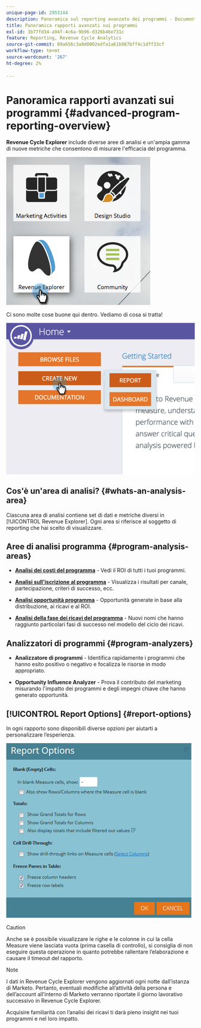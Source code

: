 ```yaml
---
unique-page-id: 2953144
description: Panoramica sul reporting avanzato dei programmi - Documentazione di Marketo - Documentazione del prodotto
title: Panoramica rapporti avanzati sui programmi
exl-id: 3b77fd34-a94f-4c6a-9b96-d326b46e731c
feature: Reporting, Revenue Cycle Analytics
source-git-commit: 09a656c3a0d0002edfa1a61b987bff4c1dff33cf
workflow-type: tm+mt
source-wordcount: '267'
ht-degree: 2%

---
```


# Panoramica rapporti avanzati sui programmi {#advanced-program-reporting-overview}

**Revenue Cycle Explorer** include diverse aree di analisi e un&#39;ampia gamma di nuove metriche che consentono di misurare l&#39;efficacia del programma.

![](assets/rev.png)

Ci sono molte cose buone qui dentro. Vediamo di cosa si tratta!

![](assets/image2015-4-30-10-3a15-3a17.png)

## Cos&#39;è un&#39;area di analisi? {#whats-an-analysis-area}

Ciascuna area di analisi contiene set di dati e metriche diversi in [!UICONTROL Revenue Explorer]. Ogni area si riferisce al soggetto di reporting che hai scelto di visualizzare.

## Aree di analisi programma {#program-analysis-areas}

* **[Analisi dei costi del programma](understanding-the-program-cost-analysis-area.md)** - Vedi il ROI di tutti i tuoi programmi.

* **[Analisi sull&#39;iscrizione al programma](understanding-the-program-membership-analysis-area.md)** - Visualizza i risultati per canale, partecipazione, criteri di successo, ecc.

* **[Analisi opportunità programma](understanding-the-program-opportunity-analysis-area.md)** - Opportunità generate in base alla distribuzione, ai ricavi e al ROI.

* **[Analisi della fase dei ricavi del programma](understanding-the-program-revenue-stage-analysis-area.md)** - Nuovi nomi che hanno raggiunto particolari fasi di successo nel modello del ciclo dei ricavi.

## Analizzatori di programmi {#program-analyzers}

* **Analizzatore di programmi** - Identifica rapidamente i programmi che hanno esito positivo o negativo e focalizza le risorse in modo appropriato.

* **Opportunity Influence Analyzer** - Prova il contributo del marketing misurando l&#39;impatto dei programmi e degli impegni chiave che hanno generato opportunità.

## [!UICONTROL Report Options] {#report-options}

In ogni rapporto sono disponibili diverse opzioni per aiutarti a personalizzare l’esperienza.

![](assets/report-options.png)

>[!CAUTION]
>
>Anche se è possibile visualizzare le righe e le colonne in cui la cella Measure viene lasciata vuota (prima casella di controllo), si consiglia di non eseguire questa operazione in quanto potrebbe rallentare l’elaborazione e causare il timeout del rapporto.

>[!NOTE]
>
>I dati in Revenue Cycle Explorer vengono aggiornati ogni notte dall’istanza di Marketo. Pertanto, eventuali modifiche all’attività della persona e dell’account all’interno di Marketo verranno riportate il giorno lavorativo successivo in Revenue Cycle Explorer.

Acquisire familiarità con l’analisi dei ricavi ti darà pieno insight nei tuoi programmi e nel loro impatto.
